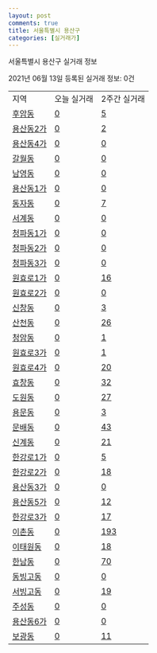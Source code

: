 ```yaml
---
layout: post
comments: true
title: 서울특별시 용산구
categories: [실거래가]
---
```


서울특별시 용산구 실거래 정보

2021년 06월 13일 등록된 실거래 정보: 0건


<table class="sortable">
  <tr>
    <td>지역</td>
    <td>오늘 실거래</td>
    <td>2주간 실거래</td>
  </tr>

  
  <tr class="item">
    <td><a href="1117010100.html">후암동</a></td>
    <td><a href="1117010100.html">0</a></td>
    <td><a href="1117010100.html">5</a></td>
  </tr>
    

  <tr class="item">
    <td><a href="1117010200.html">용산동2가</a></td>
    <td><a href="1117010200.html">0</a></td>
    <td><a href="1117010200.html">2</a></td>
  </tr>
    

  <tr class="item">
    <td><a href="1117010300.html">용산동4가</a></td>
    <td><a href="1117010300.html">0</a></td>
    <td><a href="1117010300.html">0</a></td>
  </tr>
    

  <tr class="item">
    <td><a href="1117010400.html">갈월동</a></td>
    <td><a href="1117010400.html">0</a></td>
    <td><a href="1117010400.html">0</a></td>
  </tr>
    

  <tr class="item">
    <td><a href="1117010500.html">남영동</a></td>
    <td><a href="1117010500.html">0</a></td>
    <td><a href="1117010500.html">0</a></td>
  </tr>
    

  <tr class="item">
    <td><a href="1117010600.html">용산동1가</a></td>
    <td><a href="1117010600.html">0</a></td>
    <td><a href="1117010600.html">0</a></td>
  </tr>
    

  <tr class="item">
    <td><a href="1117010700.html">동자동</a></td>
    <td><a href="1117010700.html">0</a></td>
    <td><a href="1117010700.html">7</a></td>
  </tr>
    

  <tr class="item">
    <td><a href="1117010800.html">서계동</a></td>
    <td><a href="1117010800.html">0</a></td>
    <td><a href="1117010800.html">0</a></td>
  </tr>
    

  <tr class="item">
    <td><a href="1117010900.html">청파동1가</a></td>
    <td><a href="1117010900.html">0</a></td>
    <td><a href="1117010900.html">0</a></td>
  </tr>
    

  <tr class="item">
    <td><a href="1117011000.html">청파동2가</a></td>
    <td><a href="1117011000.html">0</a></td>
    <td><a href="1117011000.html">0</a></td>
  </tr>
    

  <tr class="item">
    <td><a href="1117011100.html">청파동3가</a></td>
    <td><a href="1117011100.html">0</a></td>
    <td><a href="1117011100.html">0</a></td>
  </tr>
    

  <tr class="item">
    <td><a href="1117011200.html">원효로1가</a></td>
    <td><a href="1117011200.html">0</a></td>
    <td><a href="1117011200.html">16</a></td>
  </tr>
    

  <tr class="item">
    <td><a href="1117011300.html">원효로2가</a></td>
    <td><a href="1117011300.html">0</a></td>
    <td><a href="1117011300.html">0</a></td>
  </tr>
    

  <tr class="item">
    <td><a href="1117011400.html">신창동</a></td>
    <td><a href="1117011400.html">0</a></td>
    <td><a href="1117011400.html">3</a></td>
  </tr>
    

  <tr class="item">
    <td><a href="1117011500.html">산천동</a></td>
    <td><a href="1117011500.html">0</a></td>
    <td><a href="1117011500.html">26</a></td>
  </tr>
    

  <tr class="item">
    <td><a href="1117011600.html">청암동</a></td>
    <td><a href="1117011600.html">0</a></td>
    <td><a href="1117011600.html">1</a></td>
  </tr>
    

  <tr class="item">
    <td><a href="1117011700.html">원효로3가</a></td>
    <td><a href="1117011700.html">0</a></td>
    <td><a href="1117011700.html">1</a></td>
  </tr>
    

  <tr class="item">
    <td><a href="1117011800.html">원효로4가</a></td>
    <td><a href="1117011800.html">0</a></td>
    <td><a href="1117011800.html">20</a></td>
  </tr>
    

  <tr class="item">
    <td><a href="1117011900.html">효창동</a></td>
    <td><a href="1117011900.html">0</a></td>
    <td><a href="1117011900.html">32</a></td>
  </tr>
    

  <tr class="item">
    <td><a href="1117012000.html">도원동</a></td>
    <td><a href="1117012000.html">0</a></td>
    <td><a href="1117012000.html">27</a></td>
  </tr>
    

  <tr class="item">
    <td><a href="1117012100.html">용문동</a></td>
    <td><a href="1117012100.html">0</a></td>
    <td><a href="1117012100.html">3</a></td>
  </tr>
    

  <tr class="item">
    <td><a href="1117012200.html">문배동</a></td>
    <td><a href="1117012200.html">0</a></td>
    <td><a href="1117012200.html">43</a></td>
  </tr>
    

  <tr class="item">
    <td><a href="1117012300.html">신계동</a></td>
    <td><a href="1117012300.html">0</a></td>
    <td><a href="1117012300.html">21</a></td>
  </tr>
    

  <tr class="item">
    <td><a href="1117012400.html">한강로1가</a></td>
    <td><a href="1117012400.html">0</a></td>
    <td><a href="1117012400.html">5</a></td>
  </tr>
    

  <tr class="item">
    <td><a href="1117012500.html">한강로2가</a></td>
    <td><a href="1117012500.html">0</a></td>
    <td><a href="1117012500.html">18</a></td>
  </tr>
    

  <tr class="item">
    <td><a href="1117012600.html">용산동3가</a></td>
    <td><a href="1117012600.html">0</a></td>
    <td><a href="1117012600.html">0</a></td>
  </tr>
    

  <tr class="item">
    <td><a href="1117012700.html">용산동5가</a></td>
    <td><a href="1117012700.html">0</a></td>
    <td><a href="1117012700.html">12</a></td>
  </tr>
    

  <tr class="item">
    <td><a href="1117012800.html">한강로3가</a></td>
    <td><a href="1117012800.html">0</a></td>
    <td><a href="1117012800.html">17</a></td>
  </tr>
    

  <tr class="item">
    <td><a href="1117012900.html">이촌동</a></td>
    <td><a href="1117012900.html">0</a></td>
    <td><a href="1117012900.html">193</a></td>
  </tr>
    

  <tr class="item">
    <td><a href="1117013000.html">이태원동</a></td>
    <td><a href="1117013000.html">0</a></td>
    <td><a href="1117013000.html">18</a></td>
  </tr>
    

  <tr class="item">
    <td><a href="1117013100.html">한남동</a></td>
    <td><a href="1117013100.html">0</a></td>
    <td><a href="1117013100.html">70</a></td>
  </tr>
    

  <tr class="item">
    <td><a href="1117013200.html">동빙고동</a></td>
    <td><a href="1117013200.html">0</a></td>
    <td><a href="1117013200.html">0</a></td>
  </tr>
    

  <tr class="item">
    <td><a href="1117013300.html">서빙고동</a></td>
    <td><a href="1117013300.html">0</a></td>
    <td><a href="1117013300.html">19</a></td>
  </tr>
    

  <tr class="item">
    <td><a href="1117013400.html">주성동</a></td>
    <td><a href="1117013400.html">0</a></td>
    <td><a href="1117013400.html">0</a></td>
  </tr>
    

  <tr class="item">
    <td><a href="1117013500.html">용산동6가</a></td>
    <td><a href="1117013500.html">0</a></td>
    <td><a href="1117013500.html">0</a></td>
  </tr>
    

  <tr class="item">
    <td><a href="1117013600.html">보광동</a></td>
    <td><a href="1117013600.html">0</a></td>
    <td><a href="1117013600.html">11</a></td>
  </tr>
    


</table>
    